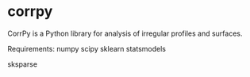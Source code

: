# corrpy
CorrPy is a Python library for analysis of irregular profiles and surfaces.

Requirements:
numpy
scipy
sklearn
statsmodels

sksparse
